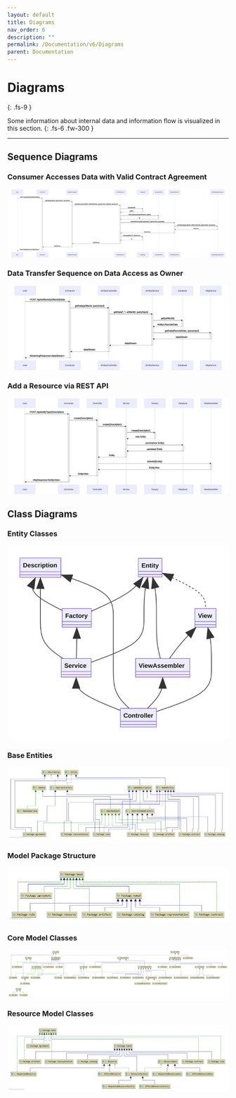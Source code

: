 ```yaml
---
layout: default
title: Diagrams
nav_order: 6
description: ""
permalink: /Documentation/v6/Diagrams
parent: Documentation
---
```


# Diagrams
{: .fs-9 }

Some information about internal data and information flow is visualized in this section.
{: .fs-6 .fw-300 }

---

## Sequence Diagrams

### Consumer Accesses Data with Valid Contract Agreement

![Access Data Sequence](../../../assets/images/diagram/consumer_access_contracted_data.svg)

### Data Transfer Sequence on Data Access as Owner

![Data Transfer Sequence](../../../assets/images/diagram/owner_access_own_data_data_transfer_sequence.svg)

### Add a Resource via REST API

![Resource Sequence](../../../assets/images/diagram/resource_sequence.svg)

## Class Diagrams

### Entity Classes

![Entity Classes](../../../assets/images/diagram/resources_class.svg)

### Base Entities

![Base Entity Model](../../../assets/images/diagram/base_entities.png)

### Model Package Structure

![Core Model Package](../../../assets/images/diagram/package.png)

### Core Model Classes

![Core Classes](../../../assets/images/diagram/core_classes.png)

### Resource Model Classes

![Resource Structure](../../../assets/images/diagram/resource_structure.png)
